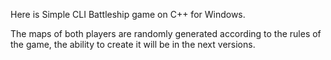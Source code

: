 Here is Simple CLI Battleship game on C++ for Windows.

The maps of both players are randomly generated according to the rules of the game, the ability to create it will be in the next versions.

